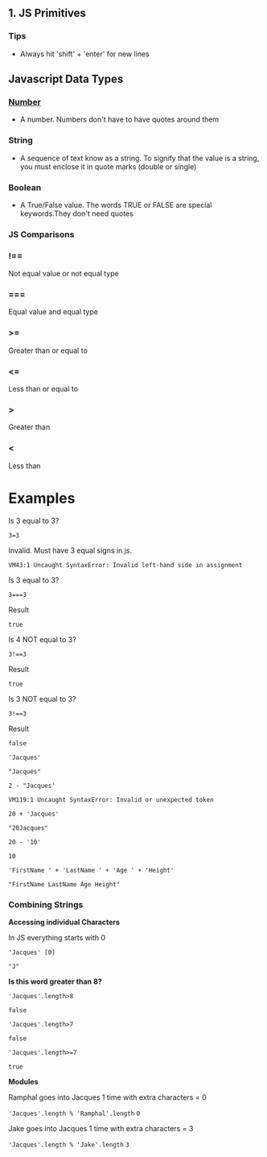 ## 1. JS Primitives

### Tips
- Always hit 'shift' + 'enter' for new lines

## Javascript Data Types

### [Number](https://developer.mozilla.org/en-US/docs/Web/JavaScript/Reference/Global_Objects/Number)

- A number. Numbers don't have to have quotes around them

### String

- A sequence of text know as a string. To signify that the value is a string, you must enclose it in quote marks (double or single)

### Boolean

- A True/False value. The words TRUE or FALSE are special keywords.They don't need quotes

### JS Comparisons

### !==

Not equal value or not equal type

### ===

Equal value and equal type

### >=

Greater than or equal to

### <=

Less than or equal to

### >

Greater than

### <

Less than

# Examples

Is 3 equal to 3?

`3=3`

Invalid. Must have 3 equal signs in js.

`VM43:1 Uncaught SyntaxError: Invalid left-hand side in assignment`

Is 3 equal to 3?

`3===3`

Result

`true`

Is 4 NOT equal to 3?

`3!==3`

Result

`true`

Is 3 NOT equal to 3?

`3!==3`

Result

`false`

`'Jacques'`

`"Jacques"`

`2 - "Jacques'`

`VM119:1 Uncaught SyntaxError: Invalid or unexpected token`

`20 + 'Jacques'`

`"20Jacques"`

`20 - '10'`

`10`

`'FirstName ' + 'LastName ' + 'Age ' + 'Height'`

`"FirstName LastName Age Height"`

### Combining Strings 

**Accessing individual Characters**

In JS everything starts with 0

`'Jacques' [0]`

`"J"`

**Is this word greater than 8?**

`'Jacques'.length>8`

`false`

`'Jacques'.length>7`

`false`

`'Jacques'.length>=7`

`true`

**Modules**

Ramphal goes into Jacques 1 time with extra characters = 0

`'Jacques'.length % 'Ramphal'.length`
`0`

Jake goes into Jacques 1 time with extra characters = 3

`'Jacques'.length % 'Jake'.length`
`3`
